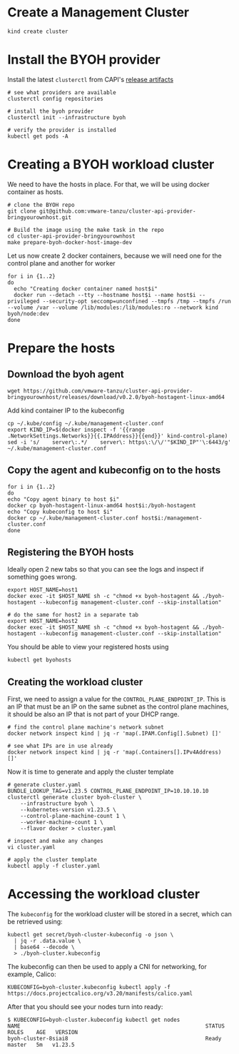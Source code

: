 # Create a Management Cluster
```shell
kind create cluster
```

# Install the BYOH provider
Install the latest `clusterctl` from CAPI's [release artifacts](https://github.com/kubernetes-sigs/cluster-api/releases)

```shell
# see what providers are available
clusterctl config repositories

# install the byoh provider
clusterctl init --infrastructure byoh

# verify the provider is installed
kubectl get pods -A
```

# Creating a BYOH workload cluster
We need to have the hosts in place. For that, we will be using docker container as hosts.
```shell
# clone the BYOH repo
git clone git@github.com:vmware-tanzu/cluster-api-provider-bringyourownhost.git

# Build the image using the make task in the repo
cd cluster-api-provider-bringyourownhost
make prepare-byoh-docker-host-image-dev
```

Let us now create 2 docker containers, because we will need one for the control plane and another for worker
```shell
for i in {1..2}
do
  echo "Creating docker container named host$i"
  docker run --detach --tty --hostname host$i --name host$i --privileged --security-opt seccomp=unconfined --tmpfs /tmp --tmpfs /run --volume /var --volume /lib/modules:/lib/modules:ro --network kind byoh/node:dev
done
```

# Prepare the hosts
## Download the byoh agent
```shell
wget https://github.com/vmware-tanzu/cluster-api-provider-bringyourownhost/releases/download/v0.2.0/byoh-hostagent-linux-amd64
```

Add kind container IP to the kubeconfig
```shell
cp ~/.kube/config ~/.kube/management-cluster.conf
export KIND_IP=$(docker inspect -f '{{range .NetworkSettings.Networks}}{{.IPAddress}}{{end}}' kind-control-plane)
sed -i 's/    server\:.*/    server\: https\:\/\/'"$KIND_IP"'\:6443/g' ~/.kube/management-cluster.conf
```

## Copy the agent and kubeconfig on to the hosts
```shell
for i in {1..2}
do
echo "Copy agent binary to host $i"
docker cp byoh-hostagent-linux-amd64 host$i:/byoh-hostagent
echo "Copy kubeconfig to host $i"
docker cp ~/.kube/management-cluster.conf host$i:/management-cluster.conf
done
```

## Registering the BYOH hosts
Ideally open 2 new tabs so that you can see the logs and inspect if something goes wrong.
```shell
export HOST_NAME=host1
docker exec -it $HOST_NAME sh -c "chmod +x byoh-hostagent && ./byoh-hostagent --kubeconfig management-cluster.conf --skip-installation"

# do the same for host2 in a separate tab
export HOST_NAME=host2
docker exec -it $HOST_NAME sh -c "chmod +x byoh-hostagent && ./byoh-hostagent --kubeconfig management-cluster.conf --skip-installation"
```

You should be able to view your registered hosts using
```shell
kubectl get byohosts
```

## Creating the workload cluster
First, we need to assign a value for the `CONTROL_PLANE_ENDPOINT_IP`. This is an IP that must be an IP on the same subnet as the control plane machines, it should be also an IP that is not part of your DHCP range.

```shell
# find the control plane machine's network subnet
docker network inspect kind | jq -r 'map(.IPAM.Config[].Subnet) []'

# see what IPs are in use already
docker network inspect kind | jq -r 'map(.Containers[].IPv4Address) []'
```

Now it is time to generate and apply the cluster template
```shell
# generate cluster.yaml
BUNDLE_LOOKUP_TAG=v1.23.5 CONTROL_PLANE_ENDPOINT_IP=10.10.10.10 clusterctl generate cluster byoh-cluster \
    --infrastructure byoh \
    --kubernetes-version v1.23.5 \
    --control-plane-machine-count 1 \
    --worker-machine-count 1 \
    --flavor docker > cluster.yaml

# inspect and make any changes
vi cluster.yaml

# apply the cluster template
kubectl apply -f cluster.yaml
```

# Accessing the workload cluster
The `kubeconfig` for the workload cluster will be stored in a secret, which can be retrieved using:
```shell
kubectl get secret/byoh-cluster-kubeconfig -o json \
  | jq -r .data.value \
  | base64 --decode \
  > ./byoh-cluster.kubeconfig
```

The kubeconfig can then be used to apply a CNI for networking, for example, Calico:
```shell
KUBECONFIG=byoh-cluster.kubeconfig kubectl apply -f https://docs.projectcalico.org/v3.20/manifests/calico.yaml
```

After that you should see your nodes turn into ready:
```shell
$ KUBECONFIG=byoh-cluster.kubeconfig kubectl get nodes
NAME                                                          STATUS     ROLES    AGE   VERSION
byoh-cluster-8siai8                                           Ready      master   5m   v1.23.5
```
